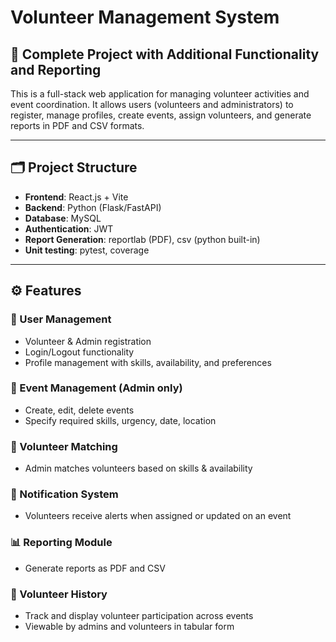 # Volunteer Management System

## 📌 Complete Project with Additional Functionality and Reporting

This is a full-stack web application for managing volunteer activities and event coordination. It allows users (volunteers and administrators) to register,
 manage profiles, create events, assign volunteers, and generate reports in PDF and CSV formats.

---

## 🗂 Project Structure

- **Frontend**: React.js + Vite
- **Backend**: Python (Flask/FastAPI)  
- **Database**: MySQL 
- **Authentication**: JWT  
- **Report Generation**: reportlab (PDF), csv (python built-in)
-  **Unit testing**: pytest, coverage

---
## ⚙️ Features

### 👤 User Management
- Volunteer & Admin registration
- Login/Logout functionality
- Profile management with skills, availability, and preferences

### 📅 Event Management (Admin only)
- Create, edit, delete events
- Specify required skills, urgency, date, location

### 🔗 Volunteer Matching
- Admin matches volunteers based on skills & availability

### 📩 Notification System
- Volunteers receive alerts when assigned or updated on an event

### 📊 Reporting Module 
- Generate reports as PDF and CSV
  
### 📘 Volunteer History
- Track and display volunteer participation across events
- Viewable by admins and volunteers in tabular form

  




